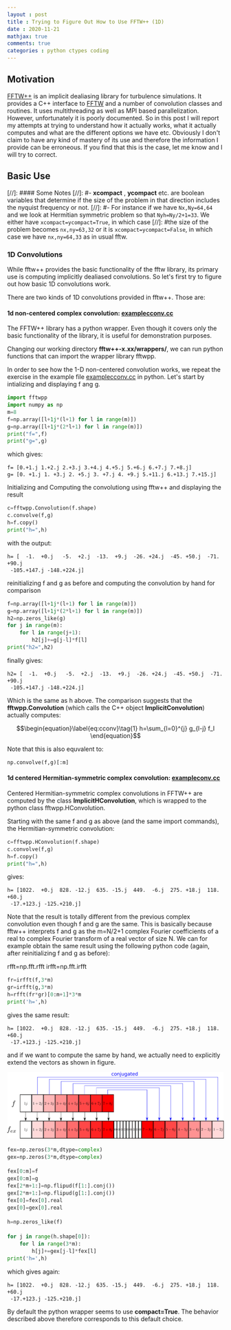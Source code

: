 ```yaml
---
layout : post
title : Trying to Figure Out How to Use FFTW++ (1D)
date : 2020-11-21
mathjax: true
comments: true
categories : python ctypes coding
---
```


## Motivation

[FFTW++](https://github.com/dealias/fftwpp) is an implicit dealiasing library for turbulence simulations. It provides a C++ interface to [FFTW](http://www.fftw.org/) and a number of
convolution classes and routines. It uses multithreading as well as MPI based parallelization. However, unfortunately it is poorly documented. So in this post
I will report my attempts at trying to understand how it actually works, what it actually computes and what are the different options we have etc. Obviously I don't
claim to have any kind of mastery of its use and therefore the information I provide can be erroneous. If you find that this is the case, let me know and I will try to correct.

## Basic Use

[//]: #### Some Notes
[//]: #- **xcompact** , **ycompact** etc. are boolean variables that determine if the size of the problem in that direction includes the nyquist frequency or not.
[//]: #- For instance if we have `Nx,Ny=64,64` and we look at Hermitian symmetric problem so that `Nyh=Ny/2+1=33`. We either have `xcompact=ycompact=True`, in which case
[//]: #the size of the problem becomes `nx,ny=63,32` or it is `xcompact=ycompact=False`, in which case we have `nx,ny=64,33` as in usual fftw.

### 1D Convolutions

While fftw++ provides the basic functionality of the fftw library, its primary use is computing implicitly dealiased convolutions. So let's first try to figure out how basic 1D convolutions work.

There are two kinds of 1D convolutions provided in fftw++. Those are:

#### 1d non-centered complex convolution: [examplecconv.cc](https://github.com/dealias/fftwpp/blob/master/examples/examplecconv.cc)

The FFTW++ library has a python wrapper. Even though it covers only the basic functionality of the library, it is useful for demonstration purposes.

Changing our working directory **fftw++-x.xx/wrappers/**, we can run python functions that can import the wrapper library fftwpp.

In order to see how the 1-D non-centered convolution works, we repeat the exercise in the example file [examplecconv.cc](https://github.com/dealias/fftwpp/blob/master/examples/examplecconv.cc) in python.
Let's start by intializing and displaying f ang g.

```python
import fftwpp
import numpy as np
m=8
f=np.array([l+1j*(l+1) for l in range(m)])
g=np.array([l+1j*(2*l+1) for l in range(m)])
print("f=",f)
print("g=",g)
```

which gives:

    f= [0.+1.j 1.+2.j 2.+3.j 3.+4.j 4.+5.j 5.+6.j 6.+7.j 7.+8.j]
    g= [0. +1.j 1. +3.j 2. +5.j 3. +7.j 4. +9.j 5.+11.j 6.+13.j 7.+15.j]

Initializing and Computing the convolutiong using fftw++ and displaying the result

```python
c=fftwpp.Convolution(f.shape)
c.convolve(f,g)
h=f.copy()
print("h=",h)
```

with the output:

    h= [  -1.  +0.j   -5.  +2.j  -13.  +9.j  -26. +24.j  -45. +50.j  -71. +90.j
     -105.+147.j -148.+224.j]

reinitializing f and g as before and computing the convolution by hand for comparison

```python
f=np.array([l+1j*(l+1) for l in range(m)])
g=np.array([l+1j*(2*l+1) for l in range(m)])
h2=np.zeros_like(g)
for j in range(m):
    for l in range(j+1):
        h2[j]+=g[j-l]*f[l]
print("h2=",h2)
```

finally gives:

    h2= [  -1.  +0.j   -5.  +2.j  -13.  +9.j  -26. +24.j  -45. +50.j  -71. +90.j
     -105.+147.j -148.+224.j]

Which is the same as h above. The comparison suggests that the **fftwpp.Convolution** (which calls the C++ object **ImplicitConvolution**) actually computes:

$$\begin{equation}\label{eq:cconv}\tag{1}
h=\sum_{l=0}^{j} g_{l-j} f_l
\end{equation}$$

Note that this is also equvalent to:

```python
np.convolve(f,g)[:m]
```

#### 1d centered Hermitian-symmetric complex convolution: [exampleconv.cc](https://github.com/dealias/fftwpp/blob/master/examples/exampleconv.cc)

Centered Hermitian-symmetric complex convolutions in FFTW++ are computed by the class **ImplicitHConvolution**, which is wrapped to the python class fftwpp.HConvolution.

Starting with the same f and g as above (and the same import commands), the Hermitian-symmetric convolution:

```python
c=fftwpp.HConvolution(f.shape)
c.convolve(f,g)
h=f.copy()
print("h=",h)
```
gives:

    h= [1022.  +0.j  828. -12.j  635. -15.j  449.  -6.j  275. +18.j  118. +60.j
     -17.+123.j -125.+210.j]

Note that the result is totally different from the previous complex convolution even though f and g are the same. This is basically because fftw++ interprets f and g as the m=N/2+1 
complex Fourier coefficients of a real to complex Fourier transform of a real vector of size N. We can for example obtain the same result using the following python code 
(again, after reinitializing f and g as before):

rfft=np.fft.rfft
irfft=np.fft.irfft

```python
fr=irfft(f,3*m)
gr=irfft(g,3*m)
h=rfft(fr*gr)[0:m+1]*3*m
print('h=',h)
```
gives the same result:

    h= [1022.  +0.j  828. -12.j  635. -15.j  449.  -6.j  275. +18.j  118. +60.j
     -17.+123.j -125.+210.j]

and if we want to compute the same by hand, we actually need to explicitly extend the vectors as shown in figure.

[![fftwpp_extended](/assets/images/fftwpp_extended.svg)](/assets/images/fftwpp_extended.svg)

```python
fex=np.zeros(3*m,dtype=complex)
gex=np.zeros(3*m,dtype=complex)

fex[0:m]=f
gex[0:m]=g
fex[2*m+1:]=np.flipud(f[1:].conj())
gex[2*m+1:]=np.flipud(g[1:].conj())
fex[0]=fex[0].real
gex[0]=gex[0].real

h=np.zeros_like(f)

for j in range(h.shape[0]):
    for l in range(3*m):
        h[j]+=gex[j-l]*fex[l]
print('h=',h)
```

which gives again:

    h= [1022.  +0.j  828. -12.j  635. -15.j  449.  -6.j  275. +18.j  118. +60.j
     -17.+123.j -125.+210.j]

By default the python wrapper seems to use **compact=True**. The behavior described above therefore corresponds to this default choice.
